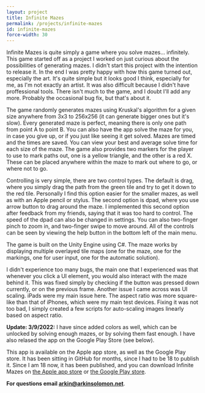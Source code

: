 ```yaml
---
layout: project
title: Infinite Mazes
permalink: /projects/infinite-mazes
id: infinite-mazes
force-width: 30
---
```


Infinite Mazes is quite simply a game where you solve mazes... infinitely. This game started off as a project I worked on just curious about the possibilities of generating mazes. I didn't start this project with the intention to release it. In the end I was pretty happy with how this game turned out, especially the art. It's quite simple but it looks good I think, especially for me, as I'm not exactly an artist. It was also difficult because I didn't have proffessional tools. There isn't much to the game, and I doubt I'll add any more. Probably the occasional bug fix, but that's about it.

The game randomly generates mazes using Kruskal's algorithm for a given size anywhere from 3x3 to 256x256 (it can generate bigger ones but it's slow). Every generated maze is perfect, meaning there is only one path from point A to point B. You can also have the app solve the maze for you, in case you give up, or if you just like seeing it get solved. Mazes are timed and the times are saved. You can view your best and average solve time for each size of the maze. The game also provides two markers for the player to use to mark paths out, one is a yellow triangle, and the other is a red X. These can be placed anywhere within the maze to mark out where to go, or where not to go.

Controlling is very simple, there are two control types. The default is drag, where you simply drag the path from the green tile and try to get it down to the red tile. Personally I find this option easier for the smaller mazes, as well as with an Apple pencil or stylus. The second option is dpad, where you use arrow button to drag around the maze. I implemented this second option after feedback from my friends, saying that it was too hard to control. The speed of the dpad can also be changed in settings. You can also two-finger pinch to zoom in, and two-finger swipe to move around. All of the controls can be seen by viewing the help button in the bottom left of the main menu.

The game is built on the Unity Engine using C#. The maze works by displaying multiple overlayed tile maps (one for the maze, one for the markings, one for user input, one for the automatic solution).

I didn't experience too many bugs, the main one that I experienced was that whenever you click a UI element, you would also interact with the maze behind it. This was fixed simply by checking if the button was pressed down currently, or on the previous frame. Another issue I came across was UI scaling. iPads were my main issue here. The aspect ratio was more square-like than that of iPhones, which were my main test devices. Fixing it was not too bad, I simply created a few scripts for auto-scaling images linearly based on aspect ratio.

**Update: 3/9/2022:** I have since added colors as well, which can be unlocked by solving enough mazes, or by solving them fast enough. I have also relased the app on the Google Play Store (see below).

This app is available on the Apple app store, as well as the Google Play store. It has been sitting in GitHub for months, since I had to be 18 to publish it. Since I am 18 now, it has been published, and you can download Infinite Mazes on [the Apple app store](https://apps.apple.com/us/app/infinite-mazes/id1598435144) or [the Google Play store](https://i-dont-have-a-link-yet).

**For questions email [arkin@arkinsolomon.net](mailto:arkin@arkinsolomon.net)**.